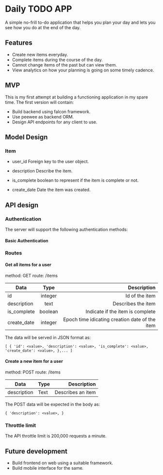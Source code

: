 # Daily TODO APP

A simple no-frill to-do application that helps you plan your day and lets you
see how you do at the end of the day.

## Features

- Create new items everyday.
- Complete items during the course of the day.
- Cannot change items of the past but can view them.
- View analytics on how your planning is going on some timely cadence.

## MVP

This is my first attempt at building a functioning application in my spare
time. The first version will contain:

- Build backend using falcon framework.
- Use peewee as backend ORM.
- Design API endpoints for any client to use.

## Model Design

### Item

- user_id
    Foreign key to the user object.

- description
    Describe the item.

- is_complete
    boolean to represent if the item is complete or not.

- create_date
    Date the item was created.

## API design

### Authentication

The server will support the following authentication methods:

#### Basic Authentication

### Routes

#### Get all items for a user

method: GET
route: /items

| Data | Type | Description |
| ---- |:----:|------------:|
| id | integer | Id of the item |
| description | text | Describes the item |
| is_complete | boolean | Indicate if the item is complete |
| create_date | integer | Epoch time idicating creation date of the item |

The data will be served in JSON format as:

`
[
    {
        'id': <value>,
        'description': <value>,
        'is_complete': <value>,
        'create_date': <value>,
    },...
]
`

#### Create a new item for a user

method: POST
route: /items

| Data | Type | Description |
| ---- |:-----|------------:|
| description | Text | Describes an item |

The POST data will be expected in the body as:

`
{
    'description': <value>,
}
`

### Throttle limit

The API throttle limit is 200,000 requests a minute.

## Future development

- Build frontend on web using a suitable framework.
- Build mobile interface for the same.

